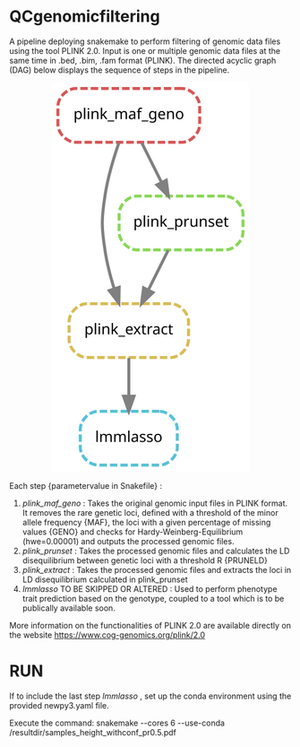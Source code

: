 # QCgenomicfiltering

A pipeline deploying snakemake to perform filtering of genomic data files using the tool PLINK 2.0. Input is one or multiple genomic data files at the same time in .bed, .bim, .fam format (PLINK). The directed acyclic graph (DAG) below displays the sequence of steps in the pipeline.

<p align="center"> 
 <img src="./dag.svg">
</p>

Each step {parametervalue in Snakefile} :
1.  _plink_maf_geno_ : Takes the original genomic input files in PLINK format. It removes the rare genetic loci, defined with a threshold of the minor allele frequency {MAF}, the loci with a given percentage of missing values {GENO} and checks for Hardy-Weinberg-Equilibrium (hwe=0.00001) and outputs the processed genomic files.
2.  _plink_prunset_ : Takes the processed genomic files and calculates the LD disequilibrium between genetic loci with a threshold R {PRUNELD}
3.  _plink_extract_ : Takes the processed genomic files and extracts the loci in LD disequilibrium calculated in plink_prunset
4.  _lmmlasso_ TO BE SKIPPED OR ALTERED : Used to perform phenotype trait prediction based on the genotype, coupled to a tool which is to be publically available soon.

More information on the functionalities of PLINK 2.0 are available directly on the website https://www.cog-genomics.org/plink/2.0


# RUN

If to include the last step  _lmmlasso_ , set up the conda environment using the provided newpy3.yaml file.

Execute the command: snakemake --cores 6 --use-conda /resultdir/samples_height_withconf_pr0.5.pdf
